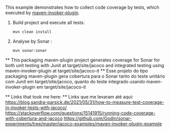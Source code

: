 This example demonstrates how to collect code coverage by tests, which executed by [maven-invoker-plugin](http://maven.apache.org/plugins/maven-invoker-plugin/).

1.  Build project and execute all tests:

        mvn clean install

2.  Analyse by Sonar :

        mvn sonar:sonar

** This packaging maven-plugin project generates coverage for Sonar for both unit testing with Junit at target/site/jacoco and integrated testing using maven-invoker-plugin at target/site/jacoco-it
** Esse projeto do tipo packaging maven-plugin gera cobertura para o Sonar tanto do teste unitário com Junit em target/site/jacoco, quanto do teste integrado usando maven-invoker-plugin em target/site/jacoco-it

** Links that took me here:
** Links que me levaram até aqui:
https://blog.sandra-parsick.de/2021/05/31/how-to-measure-test-coverage-in-invoker-tests-with-jacoco/
https://stackoverflow.com/questions/15141915/running-code-coverage-with-cobertura-and-jacoco
https://github.com/Godin/sonar-experiments/tree/master/jacoco-examples/maven-invoker-plugin-example

